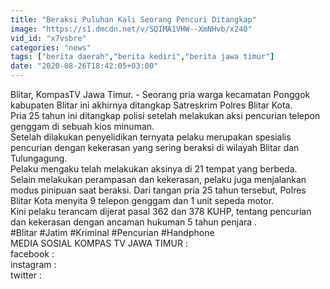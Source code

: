 ```yaml
---
title: "Beraksi Puluhan Kali Seorang Pencuri Ditangkap"
image: "https://s1.dmcdn.net/v/SQIMA1VHW--XmNHvb/x240"
vid_id: "x7vsbre"
categories: "news"
tags: ["berita daerah","berita kediri","berita jawa timur"]
date: "2020-08-26T18:42:05+03:00"
---
```

Blitar, KompasTV Jawa Timur. - Seorang pria warga kecamatan Ponggok kabupaten Blitar ini akhirnya ditangkap Satreskrim Polres Blitar Kota.   <br>Pria 25 tahun ini ditangkap polisi setelah melakukan aksi pencurian telepon genggam di sebuah kios minuman.   <br>Setelah dilakukan penyelidikan ternyata pelaku merupakan spesialis pencurian dengan kekerasan yang sering beraksi di wilayah Blitar dan Tulungagung.   <br>Pelaku mengaku telah melakukan aksinya di 21 tempat yang berbeda.   <br>Selain melakukan perampasan dan kekerasan, pelaku juga menjalankan modus pinipuan saat beraksi. Dari tangan pria 25 tahun tersebut, Polres Blitar Kota menyita 9 telepon genggam dan 1 unit sepeda motor.   <br>Kini pelaku terancam dijerat pasal 362 dan 378 KUHP, tentang pencurian dan kekerasan dengan ancaman hukuman 5 tahun penjara .   <br>#Blitar #Jatim #Kriminal #Pencurian #Handphone   <br>MEDIA SOSIAL KOMPAS TV JAWA TIMUR :   <br>facebook :    <br>instagram :    <br>twitter :    <br>
